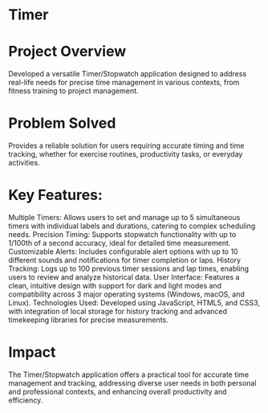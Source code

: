 # Timer
# Project Overview
Developed a versatile Timer/Stopwatch application designed to address real-life needs for precise time management in various contexts, from fitness training to project management.

# Problem Solved
Provides a reliable solution for users requiring accurate timing and time tracking, whether for exercise routines, productivity tasks, or everyday activities.

# Key Features:
Multiple Timers: Allows users to set and manage up to 5 simultaneous timers with individual labels and durations, catering to complex scheduling needs.
Precision Timing: Supports stopwatch functionality with up to 1/100th of a second accuracy, ideal for detailed time measurement.
Customizable Alerts: Includes configurable alert options with up to 10 different sounds and notifications for timer completion or laps.
History Tracking: Logs up to 100 previous timer sessions and lap times, enabling users to review and analyze historical data.
User Interface: Features a clean, intuitive design with support for dark and light modes and compatibility across 3 major operating systems (Windows, macOS, and Linux).
Technologies Used: Developed using JavaScript, HTML5, and CSS3, with integration of local storage for history tracking and advanced timekeeping libraries for precise measurements.

# Impact
The Timer/Stopwatch application offers a practical tool for accurate time management and tracking, addressing diverse user needs in both personal and professional contexts, and enhancing overall productivity and efficiency.
